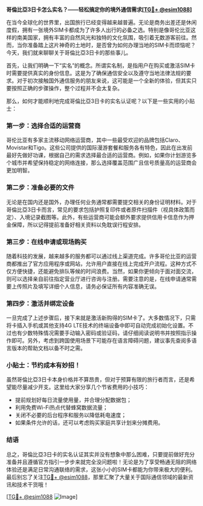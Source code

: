 **哥倫比亞3日卡怎么实名？——轻松搞定你的境外通信需求[[TG💪+ @esim1088](https://t.me/s/esim1088)]**

在当今全球化的世界里，出国旅行已经变得越来越普遍。无论是商务出差还是休闲度假，拥有一张境外SIM卡都成为了许多人出行的必备之选。特别是像哥伦比亚这样的南美国家，拥有丰富的自然风光和独特的文化氛围，吸引着无数游客前往。然而，当你准备踏上这片神奇的土地时，是否曾为如何办理当地的SIM卡而烦恼呢？今天，我们就来聊聊关于哥倫比亞3日卡的那些事儿。

首先，让我们明确一下“实名”的概念。所谓实名制，是指用户在购买或激活SIM卡时需要提供真实的身份信息。这是为了确保通信安全以及遵守当地法律法规的要求。对于初次接触国外通信服务的朋友来说，这可能是一个全新的体验，但其实只要按照正确的步骤操作，整个过程并不会太复杂。

那么，如何才能顺利地完成哥倫比亞3日卡的实名认证呢？以下是一些实用的小贴士：

### 第一步：选择合适的运营商

哥伦比亚有多家主流移动网络运营商，其中一些最受欢迎的品牌包括Claro、Movistar和Tigo。这些公司提供的国际漫游套餐和服务各有特色，因此在出发前最好先做好功课，根据自己的需求选择最合适的运营商。例如，如果你计划游览多个城市并希望保持稳定的网络连接，那么选择覆盖范围广且信号质量高的运营商会更加明智。

### 第二步：准备必要的文件

无论是在国内还是国外，办理任何业务通常都需要提交相关的身份证明材料。对于哥倫比亞3日卡而言，常见的要求包括护照复印件或者原件扫描件（视具体政策而定）、入境记录截图等。此外，有些运营商可能会额外要求提供信用卡信息作为押金保障，所以记得提前准备好相关资料以免耽误行程安排。

### 第三步：在线申请或现场购买

随着科技的发展，越来越多的服务都可以通过线上渠道完成。许多哥伦比亚的运营商都推出了官方应用程序或网站，允许用户直接在线上完成开户流程。这种方式不仅方便快捷，还能避免排队等候的时间浪费。当然，如果你更倾向于面对面交流，则可以选择亲自前往指定营业厅进行咨询与注册。需要注意的是，在线申请通常需要上传照片及填写详细个人信息，请务必保证所有内容准确无误。

### 第四步：激活并绑定设备

一旦完成了上述步骤后，接下来就是激活新购得的SIM卡了。大多数情况下，只需将卡插入手机或其他支持4G LTE技术的终端设备中即可自动完成初始化设置。不过也有少数特殊情况需要手动输入密码或验证码，请仔细阅读说明书并按照指示操作即可。另外，考虑到跨国使用场景下可能存在语言障碍问题，建议事先查阅多语言版本的帮助文档以备不时之需。

### 小贴士：节约成本有妙招！

虽然哥倫比亞3日卡本身价格并不算昂贵，但对于预算有限的旅行者而言，还是希望能尽量减少开支。这里给大家分享几个节省费用的小技巧：
- 提前规划好每日流量使用量，并合理分配数据包；
- 利用免费Wi-Fi热点代替蜂窝数据流量；
- 关闭不必要的后台程序和服务以降低耗电速度；
- 如果条件允许的话，还可以考虑购买家庭共享计划来分摊费用。

### 结语

总之，哥倫比亞3日卡的实名认证其实并没有想象中那么困难，只要提前做好充分准备并且遵循官方指引一步步来就完全没问题啦！无论是为了享受畅通无阻的网络体验还是满足日常沟通联络的需求，这张小小的SIM卡都能为你带来极大的便利。最后别忘了关注[TG💪+ @esim1088](https://t.me/s/esim1088)，那里汇聚了大量关于国际通信领域的最新资讯和技术干货哦！

[[TG💪+ @esim1088](https://t.me/s/esim1088) ![Image](https://i.postimg.cc/4NQfJmqS/Snipaste-2025-05-13-00-14-12.png)]